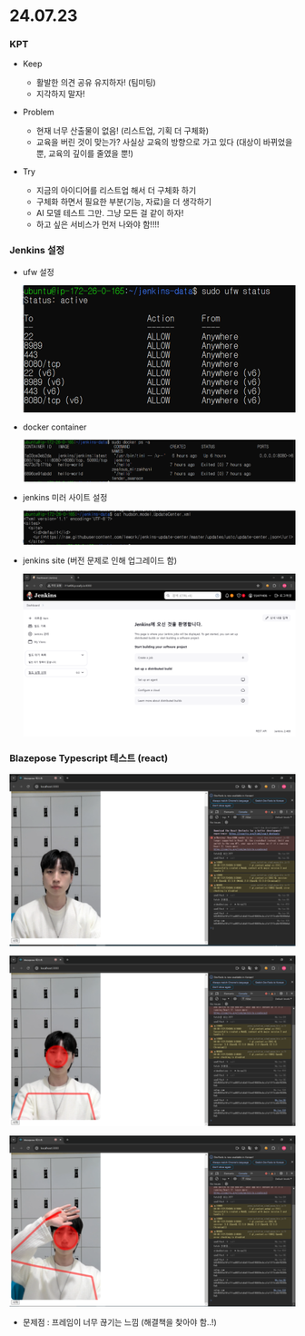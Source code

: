 # 24.07.23

### KPT

- Keep
    - 활발한 의견 공유 유지하자! (팀미팅)
    - 지각하지 말자!

- Problem
    - 현재 너무 산출물이 없음! (리스트업, 기획 더 구체화)
    - 교육을 버린 것이 맞는가? 사실상 교육의 방향으로 가고 있다 (대상이 바뀌었을 뿐, 교육의 깊이를 줄였을 뿐!)

- Try
    - 지금의 아이디어를 리스트업 해서 더 구체화 하기
    - 구체화 하면서 필요한 부분(기능, 자료)을 더 생각하기
    - AI 모델 테스트 그만. 그냥 모든 걸 같이 하자!
    - 하고 싶은 서비스가 먼저 나와야 함!!!!

### Jenkins 설정

- ufw 설정

    ![jen1.PNG](./img/jen1.PNG)

- docker container

    ![jen2.PNG](./img/jen2.PNG)

- jenkins 미러 사이트 설정

    ![jen3.PNG](./img/jen3.PNG)

- jenkins site (버전 문제로 인해 업그레이드 함)

    ![jen4.PNG](./img/jen4.PNG)

### Blazepose Typescript 테스트 (react)

![test1.PNG](./img/test1.PNG)

![test2.PNG](./img/test2.PNG)

![test3.PNG](./img/test3.PNG)

- 문제점 : 프레임이 너무 끊기는 느낌 (해결책을 찾아야 함..!)